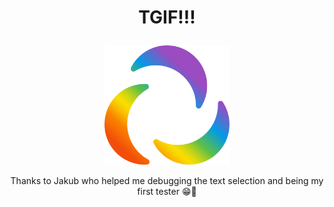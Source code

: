 # <p align="center">TGIF!!!</p>
<p align="center"><a href="https://tictactgif.netlify.app/"><img alt="epilot" src="src/epilot_Logo_nur_Icon_regenbogen_RGB_angepasst.svg" width="200"></a></p>

<p align="center">Thanks to Jakub who helped me debugging the text selection and being my first tester 😁💪</p>
